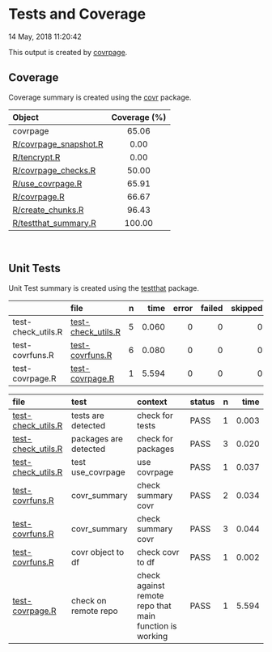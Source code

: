 Tests and Coverage
================
14 May, 2018 11:20:42

This output is created by
[covrpage](https://github.com/yonicd/covrpage).

## Coverage

Coverage summary is created using the
[covr](https://github.com/r-lib/covr) package.

| Object                                             | Coverage (%) |
| :------------------------------------------------- | :----------: |
| covrpage                                           |    65.06     |
| [R/covrpage\_snapshot.R](../R/covrpage_snapshot.R) |     0.00     |
| [R/tencrypt.R](../R/tencrypt.R)                    |     0.00     |
| [R/covrpage\_checks.R](../R/covrpage_checks.R)     |    50.00     |
| [R/use\_covrpage.R](../R/use_covrpage.R)           |    65.91     |
| [R/covrpage.R](../R/covrpage.R)                    |    66.67     |
| [R/create\_chunks.R](../R/create_chunks.R)         |    96.43     |
| [R/testthat\_summary.R](../R/testthat_summary.R)   |    100.00    |

<br>

## Unit Tests

Unit Test summary is created using the
[testthat](https://github.com/r-lib/testthat)
package.

|                     | file                                               | n |  time | error | failed | skipped | warning |
| ------------------- | :------------------------------------------------- | -: | ----: | ----: | -----: | ------: | ------: |
| test-check\_utils.R | [test-check\_utils.R](testthat/test-check_utils.R) | 5 | 0.060 |     0 |      0 |       0 |       0 |
| test-covrfuns.R     | [test-covrfuns.R](testthat/test-covrfuns.R)        | 6 | 0.080 |     0 |      0 |       0 |       0 |
| test-covrpage.R     | [test-covrpage.R](testthat/test-covrpage.R)        | 1 | 5.594 |     0 |      0 |       0 |       0 |

| file                                               | test                  | context                                                 | status | n |  time |
| :------------------------------------------------- | :-------------------- | :------------------------------------------------------ | :----- | -: | ----: |
| [test-check\_utils.R](testthat/test-check_utils.R) | tests are detected    | check for tests                                         | PASS   | 1 | 0.003 |
| [test-check\_utils.R](testthat/test-check_utils.R) | packages are detected | check for packages                                      | PASS   | 3 | 0.020 |
| [test-check\_utils.R](testthat/test-check_utils.R) | test use\_covrpage    | use covrpage                                            | PASS   | 1 | 0.037 |
| [test-covrfuns.R](testthat/test-covrfuns.R)        | covr\_summary         | check summary covr                                      | PASS   | 2 | 0.034 |
| [test-covrfuns.R](testthat/test-covrfuns.R)        | covr\_summary         | check summary covr                                      | PASS   | 3 | 0.044 |
| [test-covrfuns.R](testthat/test-covrfuns.R)        | covr object to df     | check covr to df                                        | PASS   | 1 | 0.002 |
| [test-covrpage.R](testthat/test-covrpage.R)        | check on remote repo  | check against remote repo that main function is working | PASS   | 1 | 5.594 |
